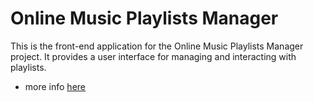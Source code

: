# Online Music Playlists Manager

This is the front-end application for the Online Music Playlists Manager project. 
It provides a user interface for managing and interacting with playlists.

- more info [here]()
